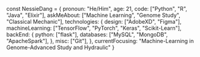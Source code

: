 const NessieDang = {
    pronoun: "He/Him",
    age: 21,
    code: ["Python", "R", "Java", "Elixir"],
    askMeAbout: ["Machine Learning", "Genome Study", "Classical Mechanic"],
    technologies: {
        design: ["AdobeXD", "Figma"],
        machineLearning: ["TensorFlow", "PyTorch", "Keras", "Scikit-Learn"],
        backEnd: {
            python: ["flask"],
            databases: ["MySQL", "MongoDB", "ApacheSpark"],
        },
        misc: ["Git"],
    },
    currentFocusing: "Machine-Learning in Genome-Advanced Study and Hydraulic"
}
